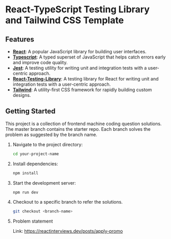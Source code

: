 
# React-TypeScript Testing Library and Tailwind CSS Template


## Features

- **[React](https://react.dev)**: A popular JavaScript library for building user interfaces.
- **[Typescript](https://www.typescriptlang.org/)**: A typed superset of JavaScript that helps catch errors early and improve code quality.
- **[Jest](https://jestjs.io/)**: A testing utility for writing unit and integration tests with a user-centric approach.
- **[React-Testing-Library](https://testing-library.com/)**: A testing library for React for writing unit and integration tests with a user-centric approach.
- **[Tailwind](https://tailwindcss.com/)**: A utility-first CSS framework for rapidly building custom designs.

## Getting Started

This project is a collection of frontend machine coding question solutions. 
The master branch contains the starter repo. 
Each branch solves the problem as suggested by the branch name.

1. Navigate to the project directory:

   ```bash
   cd your-project-name
   ```

2. Install dependencies:

   ```bash
   npm install
   ```

3. Start the development server:

   ```bash
   npm run dev
   ```

4. Checkout to a specific branch to refer the solutions.

   ```bash
   git checkout <branch-name>
   ```

5. Problem statement

   Link: https://reactinterviews.dev/posts/apply-promo
